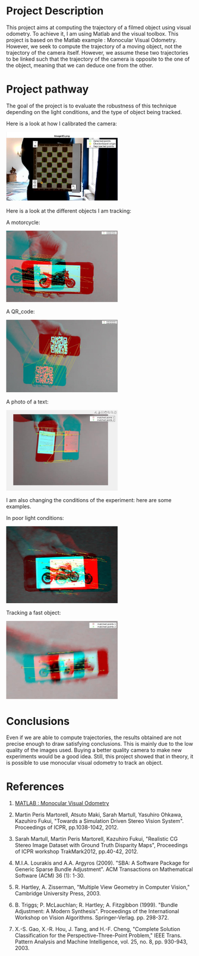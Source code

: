 # Project Description

This project aims at computing the trajectory of a filmed object using visual odometry. To achieve it, I am using Matlab and the visual toolbox. This project is based on the Matlab example : Monocular Visual Odometry. However, we seek to compute the trajectory of a moving object, not the trajectory of the camera itself. However, we assume these two trajectories to be linked such that the trajectory of the camera is opposite to the one of the object, meaning that we can deduce one from the other.

# Project pathway

The goal of the project is to evaluate the robustness of this technique depending on the light conditions, and the type of object being tracked.

Here is a look at how I calibrated the camera:

<img width=300 src="docs/calibrating.jpg"/>

Here is a look at the different objects I am tracking:

A motorcycle:

<img width=300 src="docs/motorcycle.jpg"/>

A QR_code:

<img width=300 src="docs/QR_code.jpg"/>

A photo of a text:

<img width=300 src="docs/text.jpg"/>


I am also changing the conditions of the experiment: here are some examples.

In poor light conditions:

<img width=300 src="docs/poor_light_conditions.jpg"/>

Tracking a fast object:

<img width=300 src="docs/fast_speed.jpg"/>


# Conclusions

Even if we are able to compute trajectories, the results obtained are not precise enough to draw satisfying conclusions. This is mainly due to the low quality of the images used. Buying a better quality camera to make new experiments would be a good idea.
Still, this project showed that in theory, it is possible to use monocular visual odometry to track an object.


# References

1. [MATLAB : Monocular Visual Odometry](https://fr.mathworks.com/help/vision/ug/monocular-visual-odometry.html)

2. Martin Peris Martorell, Atsuto Maki, Sarah Martull, Yasuhiro Ohkawa, Kazuhiro Fukui, "Towards a Simulation Driven Stereo Vision System". Proceedings of     ICPR, pp.1038-1042, 2012.

3. Sarah Martull, Martin Peris Martorell, Kazuhiro Fukui, "Realistic CG Stereo Image Dataset with Ground Truth Disparity Maps", Proceedings of ICPR workshop TrakMark2012, pp.40-42, 2012.

4. M.I.A. Lourakis and A.A. Argyros (2009). "SBA: A Software Package for Generic Sparse Bundle Adjustment". ACM Transactions on Mathematical Software (ACM) 36 (1): 1-30.

5. R. Hartley, A. Zisserman, "Multiple View Geometry in Computer Vision," Cambridge University Press, 2003.

6. B. Triggs; P. McLauchlan; R. Hartley; A. Fitzgibbon (1999). "Bundle Adjustment: A Modern Synthesis". Proceedings of the International Workshop on Vision Algorithms. Springer-Verlag. pp. 298-372.

7. X.-S. Gao, X.-R. Hou, J. Tang, and H.-F. Cheng, "Complete Solution Classification for the Perspective-Three-Point Problem," IEEE Trans. Pattern Analysis and Machine Intelligence, vol. 25, no. 8, pp. 930-943, 2003.